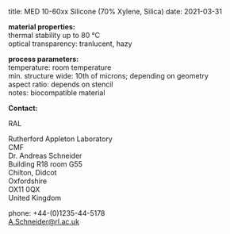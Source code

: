 title: MED 10-60xx Silicone (70% Xylene, Silica)
date: 2021-03-31

__material properties:__  	
thermal stability up to	80 °C  
optical transparency:	tranlucent, hazy
	
__process parameters:__  	
temperature:	room temperature  
min. structure wide:	10th of microns; depending on geometry  
aspect ratio:	depends on stencil  	
notes:	biocompatible material
<!--break-->
__Contact:__

RAL

Rutherford Appleton Laboratory  
CMF  
Dr. Andreas Schneider  
Building R18 room G55   
Chilton, Didcot  
Oxfordshire   
OX11 0QX   
United Kingdom  

phone: +44-(0)1235-44-5178  
A.Schneider@rl.ac.uk